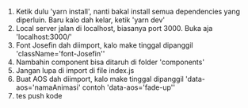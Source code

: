 1. Ketik dulu 'yarn install', nanti bakal install semua dependencies yang diperluin. Baru kalo dah kelar, ketik 'yarn dev'
2. Local server jalan di localhost, biasanya port 3000. Buka aja 'localhost:3000/' 
3. Font Josefin dah diimport, kalo make tinggal dipanggil 'className='font-Josefin''
4. Nambahin component bisa ditaruh di folder 'components'
5. Jangan lupa di import di file index.js
6. Buat AOS dah diimport, kalo make tinggal dipanggil 'data-aos='namaAnimasi' contoh 'data-aos='fade-up''
7. tes push kode